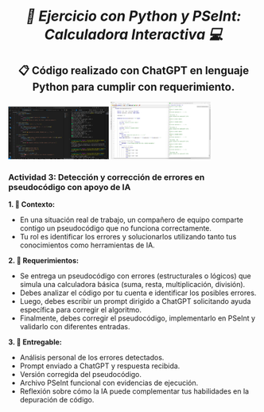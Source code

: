 **_<h1 align="center">:vulcan_salute: Ejercicio con Python y PSeInt: Calculadora Interactiva :computer:</h1>_**

**<h2 align="center">&#128203; Código realizado con ChatGPT en lenguaje Python para cumplir con requerimiento.</h2>**

<img src="./img/calculadora_interactiva_vsc.png" alt="" style="width: 40%;"> <img src="./img/calculadora_interactiva_pseint.png" alt="" style="width: 40%;">

**<h3>Actividad 3: Detección y corrección de errores en pseudocódigo con apoyo de IA</h3>**

**1. :blue_book: Contexto:**
- En una situación real de trabajo, un compañero de equipo comparte contigo un pseudocódigo que no funciona correctamente.
- Tu rol es identificar los errores y solucionarlos utilizando tanto tus conocimientos como herramientas de IA.

**2. :green_book: Requerimientos:**
- Se entrega un pseudocódigo con errores (estructurales o lógicos) que simula una calculadora básica (suma, resta, multiplicación, división).
- Debes analizar el código por tu cuenta e identificar los posibles errores.
- Luego, debes escribir un prompt dirigido a ChatGPT solicitando ayuda específica para corregir el algoritmo.
- Finalmente, debes corregir el pseudocódigo, implementarlo en PSeInt y validarlo con diferentes entradas.

**3. :orange_book: Entregable:**
- Análisis personal de los errores detectados.
- Prompt enviado a ChatGPT y respuesta recibida.
- Versión corregida del pseudocódigo.
- Archivo PSeInt funcional con evidencias de ejecución.
- Reflexión sobre cómo la IA puede complementar tus habilidades en la depuración de código.
